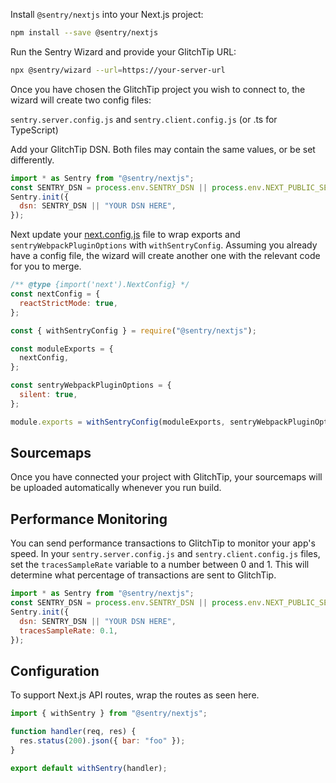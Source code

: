 Install `@sentry/nextjs` into your Next.js project:

```bash
npm install --save @sentry/nextjs
```

Run the Sentry Wizard and provide your GlitchTip URL:

```bash
npx @sentry/wizard --url=https://your-server-url
```

Once you have chosen the GlitchTip project you wish to connect to, the wizard will create two config files:

`sentry.server.config.js` and `sentry.client.config.js` (or .ts for TypeScript)

Add your GlitchTip DSN. Both files may contain the same values, or be set differently.

```javascript
import * as Sentry from "@sentry/nextjs";
const SENTRY_DSN = process.env.SENTRY_DSN || process.env.NEXT_PUBLIC_SENTRY_DSN;
Sentry.init({
  dsn: SENTRY_DSN || "YOUR DSN HERE",
});
```

Next update your [next.config.js](https://nextjs.org/docs/api-reference/next.config.js/introduction) file to wrap exports and `sentryWebpackPluginOptions` with `withSentryConfig`. Assuming you already have a config file, the wizard will create another one with the relevant code for you to merge.

```javascript
/** @type {import('next').NextConfig} */
const nextConfig = {
  reactStrictMode: true,
};

const { withSentryConfig } = require("@sentry/nextjs");

const moduleExports = {
  nextConfig,
};

const sentryWebpackPluginOptions = {
  silent: true,
};

module.exports = withSentryConfig(moduleExports, sentryWebpackPluginOptions);
```

## Sourcemaps

Once you have connected your project with GlitchTip, your sourcemaps will be uploaded automatically whenever you run build.

## Performance Monitoring

You can send performance transactions to GlitchTip to monitor your app's speed. In your `sentry.server.config.js` and `sentry.client.config.js` files, set the `tracesSampleRate` variable to a number between 0 and 1. This will determine what percentage of transactions are sent to GlitchTip.

```javascript
import * as Sentry from "@sentry/nextjs";
const SENTRY_DSN = process.env.SENTRY_DSN || process.env.NEXT_PUBLIC_SENTRY_DSN;
Sentry.init({
  dsn: SENTRY_DSN || "YOUR DSN HERE",
  tracesSampleRate: 0.1,
});
```

## Configuration

To support Next.js API routes, wrap the routes as seen here.

```javascript
import { withSentry } from "@sentry/nextjs";

function handler(req, res) {
  res.status(200).json({ bar: "foo" });
}

export default withSentry(handler);
```
